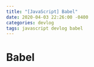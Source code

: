 ```yaml
---
title: "[JavaScript] Babel"
date: 2020-04-03 22:26:00 -0400
categories: devlog
tags: javascript devlog babel
---
```


# Babel
